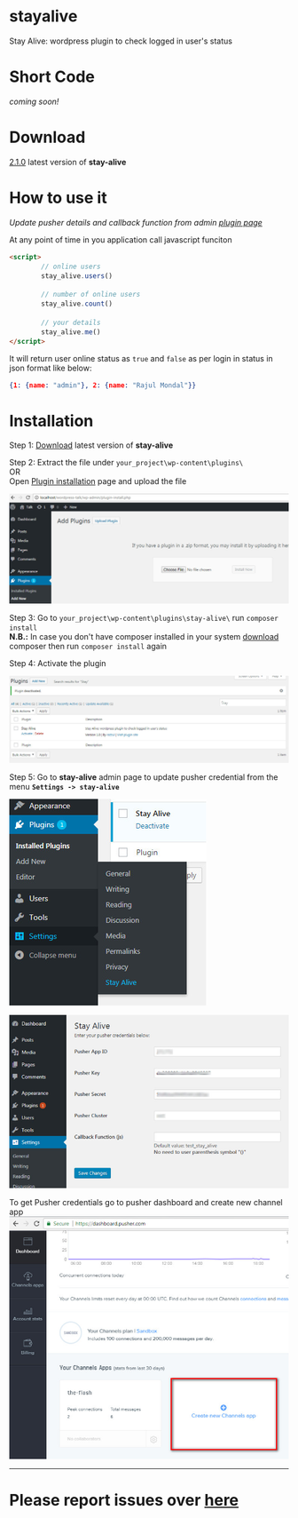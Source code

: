 # stayalive
Stay Alive: wordpress plugin to check logged in user's status 

# Short Code

*coming soon!*

# Download
[2.1.0](https://github.com/razzul/stay-alive/releases) latest version of **stay-alive**

# How to use it
*Update pusher details and callback function from admin [plugin page](http://localhost/wordpress-talk/wp-admin/options-general.php?page=stay-alive-admin)*


At any point of time in you application call javascript funciton 
```HTML
<script>
        // online users
        stay_alive.users()
        
        // number of online users
        stay_alive.count()
        
        // your details
        stay_alive.me()
</script>
```

It will return user online status as `true` and `false` as per login in status in json format like below: 

```JSON
{1: {name: "admin"}, 2: {name: "Rajul Mondal"}}
```

# Installation 
Step 1: [Download](https://github.com/razzul/stay-alive/releases) latest version of **stay-alive** 

Step 2: Extract the file under `your_project\wp-content\plugins\` <br>
        OR<br>
        Open [Plugin installation](http://localhost/wordpress-talk/wp-admin/plugin-install.php) page and upload the file
        
![alt tag](https://raw.githubusercontent.com/razzul/stay-alive/master/screenshoots/plugin-installer.jpg)

Step 3: Go to `your_project\wp-content\plugins\stay-alive\` run `composer install`<br>
**N.B.:** In case you don't have composer installed in your system [download](https://getcomposer.org/download/) composer then run `composer install` again

Step 4: Activate the plugin

![alt tag](https://raw.githubusercontent.com/razzul/stay-alive/master/screenshoots/plugins-page.jpg)

Step 5: Go to **stay-alive** admin page to update pusher credential from the menu **`Settings -> stay-alive`**

![alt tag](https://raw.githubusercontent.com/razzul/stay-alive/master/screenshoots/menu.jpg)

![alt tag](https://raw.githubusercontent.com/razzul/stay-alive/master/screenshoots/plugin-admin.jpg)

To get Pusher credentials go to pusher dashboard and create new channel app 
![alt tag](https://raw.githubusercontent.com/razzul/stay-alive/master/screenshoots/pusher.jpg)

--------------------------------------------
# Please report issues over [here](https://github.com/razzul/stay-alive/issues/new)
